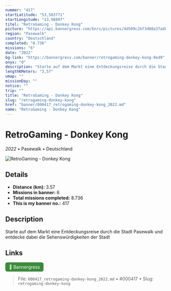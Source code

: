 ```yaml
---
nummer: "417"
startLatitude: "53,503771"
startLongitude: "13,98897"
titel: "RetroGaming - Donkey Kong"
picture: "https://api.bannergress.com/bnrs/pictures/4d509c2bf3d08a37ad81607ee16cd2ce"
region: "Pasewalk"
country: "Deutschland"
completed: "8.736"
missions: "6"
date: "2022"
bg-link: "https://bannergress.com/banner/retrogaming-donkey-kong-9ed9"
onyx: "0"
description: "Starte auf dem Markt eine Entdeckungsreise durch die Stadt Pasewalk und entdecke dabei die Sehenswürdigkeiten der Stadt"
lengthKMeters: "3,57"
umap: ""
missionDay: ""
notice: ""
trip: ""
title: "RetroGaming - Donkey Kong"
slug: "retrogaming-donkey-kong"
href: "banner/000417_retrogaming-donkey-kong_2022.md"
name: "RetroGaming - Donkey Kong"
---
```

# RetroGaming - Donkey Kong

*2022* • Pasewalk • Deutschland

![RetroGaming - Donkey Kong](https://api.bannergress.com/bnrs/pictures/4d509c2bf3d08a37ad81607ee16cd2ce)



## Details
- **Distance (km):** 3.57
- **Missions in banner:** 6
- **Total missions completed:** 8.736
- **This is my banner no.:** 417



## Description
Starte auf dem Markt eine Entdeckungsreise durch die Stadt Pasewalk und entdecke dabei die Sehenswürdigkeiten der Stadt



## Links
<a href="https://bannergress.com/banner/retrogaming-donkey-kong-9ed9" target="_blank" style="display:inline-block;margin-right:8px;padding:6px 12px;background:#3c8b3c;color:#fff;text-decoration:none;border-radius:6px;">🔗 Bannergress</a>



> File: `000417_retrogaming-donkey-kong_2022.md`
> • #000417
> • Slug: `retrogaming-donkey-kong`
